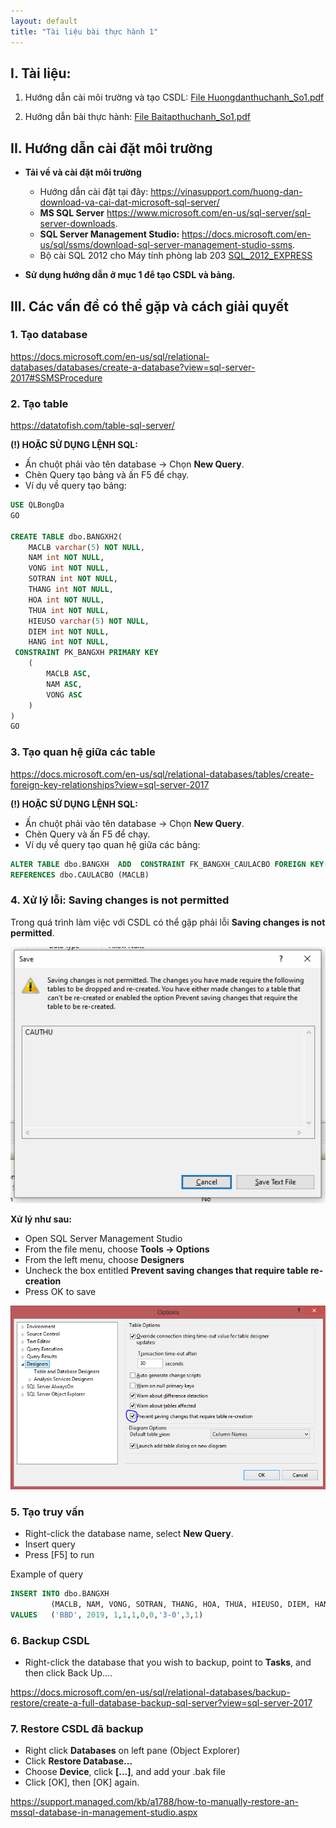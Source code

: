 ```yaml
---
layout: default
title: "Tài liệu bài thực hành 1"
---
```


## I. Tài liệu:
    
1. Hướng dẫn cài môi trường và tạo CSDL: 
    [File Huongdanthuchanh_So1.pdf](/assets/course-materials/BaiThucHanh_2019/Buoi1_TaoCSDL/Huongdanthuchanh_So1.pdf)

2. Hướng dẫn bài thực hành: 
    [File Baitapthuchanh_So1.pdf](/assets/course-materials/BaiThucHanh_2019/Buoi1_TaoCSDL/Baitapthuchanh_So1.pdf)

## II. Hướng dẫn cài đặt môi trường

- **Tải về và cài đặt môi trường**
    - Hướng dẫn cài đặt tại đây: <https://vinasupport.com/huong-dan-download-va-cai-dat-microsoft-sql-server/>
    - **MS SQL Server** <https://www.microsoft.com/en-us/sql-server/sql-server-downloads>.
    - **SQL Server Management Studio:** <https://docs.microsoft.com/en-us/sql/ssms/download-sql-server-management-studio-ssms>.
    - Bộ cài SQL 2012 cho Máy tính phòng lab 203  [SQL_2012_EXPRESS](/assets/course-materials/sql_express_2012.rar)

- **Sử dụng hướng dẫn ở mục 1 để tạo CSDL và bảng.**

## III. Các vấn đề có thể gặp và cách giải quyết

### 1. Tạo database

<https://docs.microsoft.com/en-us/sql/relational-databases/databases/create-a-database?view=sql-server-2017#SSMSProcedure>

### 2. Tạo table

<https://datatofish.com/table-sql-server/>


**(!) HOẶC SỬ DỤNG LỆNH SQL:**

- Ấn chuột phải vào tên database -> Chọn **New Query**.
- Chèn Query tạo bảng và ấn F5 để chạy.
- Ví dụ về query tạo bảng:

~~~sql
USE QLBongDa
GO

CREATE TABLE dbo.BANGXH2(
	MACLB varchar(5) NOT NULL,
	NAM int NOT NULL,
	VONG int NOT NULL,
	SOTRAN int NOT NULL,
	THANG int NOT NULL,
	HOA int NOT NULL,
	THUA int NOT NULL,
	HIEUSO varchar(5) NOT NULL,
	DIEM int NOT NULL,
	HANG int NOT NULL,
 CONSTRAINT PK_BANGXH PRIMARY KEY 
    (
        MACLB ASC,
        NAM ASC,
        VONG ASC
    )
)
GO

~~~

### 3. Tạo quan hệ giữa các table

<https://docs.microsoft.com/en-us/sql/relational-databases/tables/create-foreign-key-relationships?view=sql-server-2017>


**(!) HOẶC SỬ DỤNG LỆNH SQL:**

- Ấn chuột phải vào tên database -> Chọn **New Query**.
- Chèn Query và ấn F5 để chạy.
- Ví dụ về query tạo quan hệ giữa các bảng:

~~~sql
ALTER TABLE dbo.BANGXH  ADD  CONSTRAINT FK_BANGXH_CAULACBO FOREIGN KEY(MACLB)
REFERENCES dbo.CAULACBO (MACLB)
~~~

### 4. Xử lý lỗi: Saving changes is not permitted

Trong quá trình làm việc với CSDL có thể gặp phải lỗi **Saving changes is not permitted**.

![](/assets/course-materials/images/error1.png)

**Xử lý như sau:** 

- Open SQL Server Management Studio
- From the file menu, choose **Tools -> Options**
- From the left menu, choose **Designers**
- Uncheck the box entitled **Prevent saving changes that require table re-creation**
- Press OK to save

![](/assets/course-materials/images/error1-solved.png)


### 5. Tạo truy vấn

- Right-click the database name, select **New Query**.
- Insert query
- Press [F5] to run

Example of query

```sql
INSERT INTO dbo.BANGXH
         (MACLB, NAM, VONG, SOTRAN, THANG, HOA, THUA, HIEUSO, DIEM, HANG)  
VALUES   ('BBD', 2019, 1,1,1,0,0,'3-0',3,1)  
```

### 6. Backup CSDL

- Right-click the database that you wish to backup, point to **Tasks**, and then click Back Up....

<https://docs.microsoft.com/en-us/sql/relational-databases/backup-restore/create-a-full-database-backup-sql-server?view=sql-server-2017>

### 7. Restore CSDL đã backup

- Right click **Databases** on left pane (Object Explorer)
- Click **Restore Database...**
- Choose **Device**, click **[...]**, and add your .bak file
- Click [OK], then [OK] again.

<https://support.managed.com/kb/a1788/how-to-manually-restore-an-mssql-database-in-management-studio.aspx>
